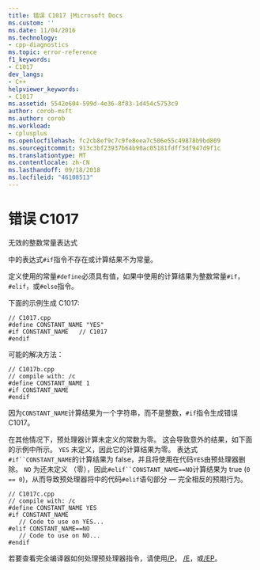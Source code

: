 ```yaml
---
title: 错误 C1017 |Microsoft Docs
ms.custom: ''
ms.date: 11/04/2016
ms.technology:
- cpp-diagnostics
ms.topic: error-reference
f1_keywords:
- C1017
dev_langs:
- C++
helpviewer_keywords:
- C1017
ms.assetid: 5542e604-599d-4e36-8f83-1d454c5753c9
author: corob-msft
ms.author: corob
ms.workload:
- cplusplus
ms.openlocfilehash: fc2cb8ef9c7c9fe8eea7c506e55c49878b9bd809
ms.sourcegitcommit: 913c3bf23937b64b90ac05181fdff3df947d9f1c
ms.translationtype: MT
ms.contentlocale: zh-CN
ms.lasthandoff: 09/18/2018
ms.locfileid: "46108513"
---
```

# <a name="fatal-error-c1017"></a>错误 C1017

无效的整数常量表达式

中的表达式`#if`指令不存在或计算结果不为常量。

定义使用的常量`#define`必须具有值，如果中使用的计算结果为整数常量`#if`， `#elif`，或`#else`指令。

下面的示例生成 C1017:

```
// C1017.cpp
#define CONSTANT_NAME "YES"
#if CONSTANT_NAME   // C1017
#endif
```

可能的解决方法：

```
// C1017b.cpp
// compile with: /c
#define CONSTANT_NAME 1
#if CONSTANT_NAME
#endif
```

因为`CONSTANT_NAME`计算结果为一个字符串，而不是整数，`#if`指令生成错误 C1017。

在其他情况下，预处理器计算未定义的常数为零。 这会导致意外的结果，如下面的示例中所示。 `YES` 未定义，因此它的计算结果为零。 表达式`#if``CONSTANT_NAME`的计算结果为 false，并且将使用在代码`YES`由预处理器删除。 `NO` 为还未定义 （零），因此`#elif``CONSTANT_NAME==NO`计算结果为 true (`0 == 0`)，从而导致预处理器将中的代码`#elif`语句部分 — 完全相反的预期行为。

```
// C1017c.cpp
// compile with: /c
#define CONSTANT_NAME YES
#if CONSTANT_NAME
   // Code to use on YES...
#elif CONSTANT_NAME==NO
   // Code to use on NO...
#endif
```

若要查看完全编译器如何处理预处理器指令，请使用[/P](../../build/reference/p-preprocess-to-a-file.md)， [/E](../../build/reference/e-preprocess-to-stdout.md)，或[/EP](../../build/reference/ep-preprocess-to-stdout-without-hash-line-directives.md)。